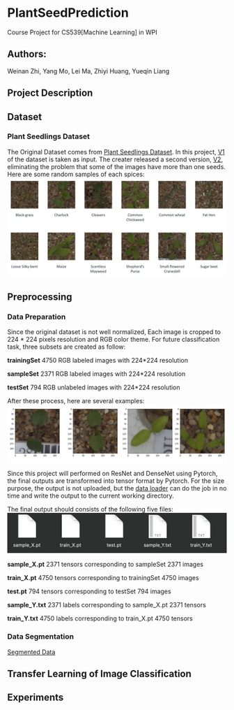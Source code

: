 # PlantSeedPrediction
Course Project for CS539[Machine Learning] in WPI

## Authors: 
Weinan Zhi, Yang Mo, Lei Ma, Zhiyi Huang, Yueqin Liang


## Project Description

## Dataset
### Plant Seedlings Dataset
The Original Dataset comes from [Plant Seedlings Dataset](https://arxiv.org/abs/1711.05458). In this project, [V1](https://vision.eng.au.dk/?download=/data/WeedData/Nonsegmented.zip) of the dataset is taken as input. The creater released a second version, [V2](https://vision.eng.au.dk/?download=/data/WeedData/NonsegmentedV2.zip), eliminating the problem that some of the images have more than one seeds. 
Here are some random samples of each spices:
![examples](https://github.com/WeinanZhi/-CS539-PlantSeedPrediction/blob/master/pics/examples.png "12_examples")

## Preprocessing
### Data Preparation
Since the original dataset is not well normalized, Each image is cropped to 224 * 224 pixels resolution and RGB color theme.
For future classification task, three subsets are created as follow:

**trainingSet** 4750 RGB labeled images with 224\*224 resolution  

**sampleSet** 2371 RGB labeled images with 224\*224 resolution

**testSet** 794 RGB unlabeled images with 224\*224 resolution

After these process, here are several examples:
![regularized_images](https://github.com/WeinanZhi/-CS539-PlantSeedPrediction/blob/master/pics/preprocessed.png "regularized_images")

Since this project will performed on ResNet and DenseNet using Pytorch, the final outputs are transformed into tensor format by Pytorch. For the size purpose, the output is not uploaded, but the [data loader](https://github.com/WeinanZhi/-CS539-PlantSeedPrediction/blob/master/data_loader.ipynb) can do the job in no time and write the output to the current working directory.

The final output should consists of the following five files: 
![output_files](https://github.com/WeinanZhi/-CS539-PlantSeedPrediction/blob/master/pics/output.png "output_files")

**sample_X.pt** 2371 tensors corresponding to sampleSet 2371 images

**train_X.pt** 4750 tensors corresponding to trainingSet 4750 images

**test.pt** 794 tensors corresponding to testSet 794 images

**sample_Y.txt** 2371 labels corresponding to sample_X.pt 2371 tensors

**train_Y.txt** 4750 labels corresponding to train_X.pt 4750 tensors

### Data Segmentation
[Segmented Data](https://drive.google.com/drive/folders/19Px2relPjxfPZWV7UGHchqaqXX8RZBRc?usp=sharing)

## Transfer Learning of Image Classification

## Experiments


